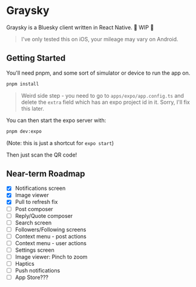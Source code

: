 # Graysky

Graysky is a Bluesky client written in React Native. 🚧 WIP 🚧

> I've only tested this on iOS, your mileage may vary on Android.

## Getting Started

You'll need pnpm, and some sort of simulator or device to run the app on.

```bash
pnpm install
```

> Weird side step - you need to go to `apps/expo/app.config.ts` and delete the `extra` field which has an expo project id in it. Sorry, I'll fix this later.

You can then start the expo server with:

```bash
pnpm dev:expo
```

(Note: this is just a shortcut for `expo start`)

Then just scan the QR code!

## Near-term Roadmap

- [x] Notifications screen
- [x] Image viewer
- [x] Pull to refresh fix
- [ ] Post composer
- [ ] Reply/Quote composer
- [ ] Search screen
- [ ] Followers/Following screens
- [ ] Context menu - post actions
- [ ] Context menu - user actions
- [ ] Settings screen
- [ ] Image viewer: Pinch to zoom
- [ ] Haptics
- [ ] Push notifications
- [ ] App Store???
